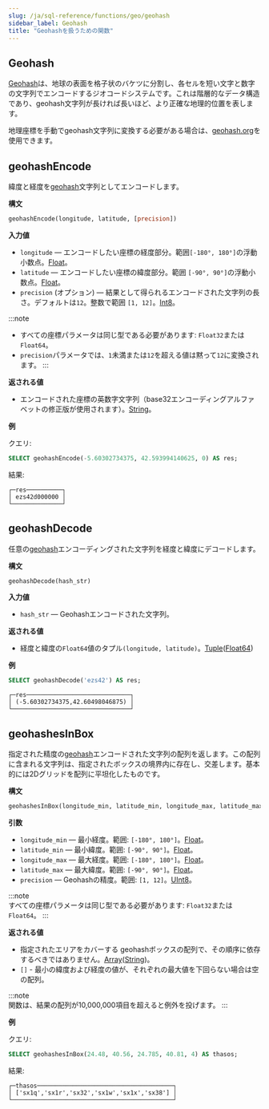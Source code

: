 ```yaml
---
slug: /ja/sql-reference/functions/geo/geohash
sidebar_label: Geohash
title: "Geohashを扱うための関数"
---
```


## Geohash

[Geohash](https://en.wikipedia.org/wiki/Geohash)は、地球の表面を格子状のバケツに分割し、各セルを短い文字と数字の文字列でエンコードするジオコードシステムです。これは階層的なデータ構造であり、geohash文字列が長ければ長いほど、より正確な地理的位置を表します。

地理座標を手動でgeohash文字列に変換する必要がある場合は、[geohash.org](http://geohash.org/)を使用できます。

## geohashEncode

緯度と経度を[geohash](#geohash)文字列としてエンコードします。

**構文**

``` sql
geohashEncode(longitude, latitude, [precision])
```

**入力値**

- `longitude` — エンコードしたい座標の経度部分。範囲`[-180°, 180°]`の浮動小数点。[Float](../../data-types/float.md)。
- `latitude` — エンコードしたい座標の緯度部分。範囲 `[-90°, 90°]`の浮動小数点。[Float](../../data-types/float.md)。
- `precision` (オプション) — 結果として得られるエンコードされた文字列の長さ。デフォルトは`12`。整数で範囲 `[1, 12]`。[Int8](../../data-types/int-uint.md)。

:::note
- すべての座標パラメータは同じ型である必要があります: `Float32`または`Float64`。
- `precision`パラメータでは、`1`未満または`12`を超える値は黙って`12`に変換されます。
:::

**返される値**

- エンコードされた座標の英数字文字列（base32エンコーディングアルファベットの修正版が使用されます）。[String](../../data-types/string.md)。

**例**

クエリ:

``` sql
SELECT geohashEncode(-5.60302734375, 42.593994140625, 0) AS res;
```

結果:

``` text
┌─res──────────┐
│ ezs42d000000 │
└──────────────┘
```

## geohashDecode

任意の[geohash](#geohash)エンコーディングされた文字列を経度と緯度にデコードします。

**構文**

```sql
geohashDecode(hash_str)
```

**入力値**

- `hash_str` — Geohashエンコードされた文字列。

**返される値**

- 経度と緯度の`Float64`値のタプル`(longitude, latitude)`。[Tuple](../../data-types/tuple.md)([Float64](../../data-types/float.md))

**例**

``` sql
SELECT geohashDecode('ezs42') AS res;
```

``` text
┌─res─────────────────────────────┐
│ (-5.60302734375,42.60498046875) │
└─────────────────────────────────┘
```

## geohashesInBox

指定された精度の[geohash](#geohash)エンコードされた文字列の配列を返します。この配列に含まれる文字列は、指定されたボックスの境界内に存在し、交差します。基本的には2Dグリッドを配列に平坦化したものです。

**構文**

``` sql
geohashesInBox(longitude_min, latitude_min, longitude_max, latitude_max, precision)
```

**引数**

- `longitude_min` — 最小経度。範囲: `[-180°, 180°]`。[Float](../../data-types/float.md)。
- `latitude_min` — 最小緯度。範囲: `[-90°, 90°]`。[Float](../../data-types/float.md)。
- `longitude_max` — 最大経度。範囲: `[-180°, 180°]`。[Float](../../data-types/float.md)。
- `latitude_max` — 最大緯度。範囲: `[-90°, 90°]`。[Float](../../data-types/float.md)。
- `precision` — Geohashの精度。範囲: `[1, 12]`。[UInt8](../../data-types/int-uint.md)。

:::note    
すべての座標パラメータは同じ型である必要があります: `Float32`または`Float64`。
:::

**返される値**

- 指定されたエリアをカバーする geohashボックスの配列で、その順序に依存するべきではありません。[Array](../../data-types/array.md)([String](../../data-types/string.md))。
- `[]` - 最小の緯度および経度の値が、それぞれの最大値を下回らない場合は空の配列。

:::note    
関数は、結果の配列が10,000,000項目を超えると例外を投げます。
:::

**例**

クエリ:

``` sql
SELECT geohashesInBox(24.48, 40.56, 24.785, 40.81, 4) AS thasos;
```

結果:

``` text
┌─thasos──────────────────────────────────────┐
│ ['sx1q','sx1r','sx32','sx1w','sx1x','sx38'] │
└─────────────────────────────────────────────┘
```
